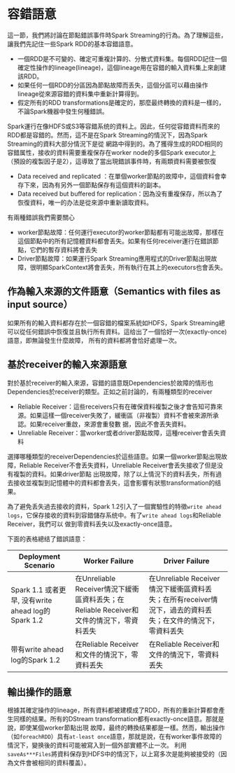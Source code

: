 # 容錯語意

這一節，我們將討論在節點錯誤事件時Spark Streaming的行為。為了理解這些，讓我們先記住一些Spark RDD的基本容錯語意。

- 一個RDD是不可變的、確定可重複計算的、分散式資料集。每個RDD記住一個確定性操作的lineage(lineage)，這個lineage用在容錯的輸入資料集上來創建該RDD。
- 如果任何一個RDD的分區因為節點故障而丢失，這個分區可以藉由操作lineage從來源容錯的資料集中重新計算得到。
- 假定所有的RDD transformations是確定的，那麼最终轉換的資料是一樣的，不論Spark機器中發生何種錯誤。

Spark運行在像HDFS或S3等容錯系统的資料上。因此，任何從容錯資料而來的RDD都是容錯的。然而，這不是在Spark Streaming的情況下，因為Spark Streaming的資料大部分情況下是從
網路中得到的。為了獲得生成的RDD相同的容錯属性，接收的資料需要重複保存在worker node的多個Spark executor上（預設的複製因子是2），這導致了當出現錯誤事件時，有兩類資料需要被恢復

- Data received and replicated ：在單個worker節點的故障中，這個資料會幸存下來，因為有另外一個節點保存有這個資料的副本。
- Data received but buffered for replication：因為没有重複保存，所以為了恢復資料，唯一的办法是從來源中重新讀取資料。

有兩種錯誤我們需要關心

- worker節點故障：任何運行executor的worker節點都有可能出故障，那樣在這個節點中的所有記憶體資料都會丢失。如果有任何receiver運行在錯誤節點，它們的暫存資料將會丢失
- Driver節點故障：如果運行Spark Streaming應用程式的Driver節點出現故障，很明顯SparkContext將會丢失，所有執行在其上的executors也會丢失。

## 作為輸入來源的文件語意（Semantics with files as input source）

如果所有的輸入資料都存在於一個容錯的檔案系統如HDFS，Spark Streaming總可以從任何錯誤中恢復並且執行所有資料。這给出了一個恰好一次(exactly-once)語意，即無論發生什麼故障，
所有的資料都將會恰好處理一次。

## 基於receiver的輸入來源語意

對於基於receiver的輸入來源，容錯的語意既Dependencies於故障的情形也Dependencies於receiver的類型。正如之前討論的，有兩種類型的receiver

- Reliable Receiver：這些receivers只有在確保資料複製之後才會告知可靠來源。如果這樣一個receiver失敗了，緩衝區（非複製）資料不會被來源所承認。如果receiver重啟，來源會重發數
据，因此不會丢失資料。
- Unreliable Receiver：當worker或者driver節點故障，這種receiver會丢失資料

選擇哪種類型的receiverDependencies於這些語意。如果一個worker節點出現故障，Reliable Receiver不會丢失資料，Unreliable Receiver會丢失接收了但是没有複製的資料。如果driver節點
出現故障，除了以上情況下的資料丢失，所有過去接收並複製到記憶體中的資料都會丢失，這會影響有狀態transformation的结果。

為了避免丢失過去接收的資料，Spark 1.2引入了一個實驗性的特徵`write ahead logs`，它保存接收的資料到容錯儲存系统中。有了`write ahead logs`和Reliable Receiver，我們可以
做到零資料丢失以及exactly-once語意。

下面的表格總结了錯誤語意：

Deployment Scenario | Worker Failure | Driver Failure
--- | --- | ---
Spark 1.1 或者更早, 没有write ahead log的Spark 1.2 | 在Unreliable Receiver情況下緩衝區資料丢失；在Reliable Receiver和文件的情況下，零資料丢失 | 在Unreliable Receiver情況下緩衝區資料丢失；在所有receiver情況下，過去的資料丢失；在文件的情況下，零資料丢失
带有write ahead log的Spark 1.2 | 在Reliable Receiver和文件的情況下，零資料丢失 | 在Reliable Receiver和文件的情況下，零資料丢失

## 輸出操作的語意

根據其確定操作的lineage，所有資料都被建模成了RDD，所有的重新計算都會產生同樣的结果。所有的DStream transformation都有exactly-once語意。那就是說，即使某個worker節點出現
故障，最终的轉換结果都是一樣。然而，輸出操作（如`foreachRDD`）具有`at-least once`語意，那就是說，在有worker事件故障的情況下，變换後的資料可能被寫入到一個外部實體不止一次。
利用`saveAs***Files`將資料保存到HDFS中的情況下，以上寫多次是能夠被接受的（因為文件會被相同的資料覆盖）。